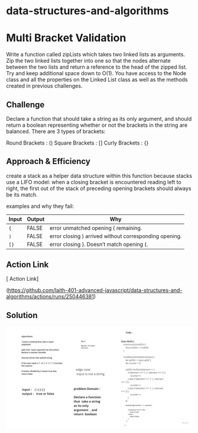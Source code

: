# data-structures-and-algorithms

# Multi Bracket Validation

Write a function called zipLists which takes two linked lists as arguments. Zip the two linked lists together into one so that the nodes alternate between the two lists and return a reference to the head of the zipped list. Try and keep additional space down to O(1). You have access to the Node class and all the properties on the Linked List class as well as the methods created in previous challenges.
## Challenge
<!-- Description of the challenge -->
Declare a function that should take a string as its only argument, and should return a boolean representing whether or not the brackets in the string are balanced. There are 3 types of brackets:

Round Brackets : ()
Square Brackets : []
Curly Brackets : {}

## Approach & Efficiency
<!-- What approach did you take? Why? What is the Big O space/time for this approach? -->
create a stack as a helper data structure within this function because stacks use a LIFO model: when a closing bracket is encountered reading left to right, the first out of the stack of preceding opening brackets should always be its match.

examples and why they fail:

| Input | 	Output |	Why |
|-------|----------|--------|
| `{` |	FALSE |	error unmatched opening { remaining. |
| `)` |	FALSE |	error closing ) arrived without corresponding opening. |
| `[}` | FALSE |	error closing }. Doesn’t match opening (. |

## Action Link 

[ Action Link]

(https://github.com/laith-401-advanced-javascript/data-structures-and-algorithms/actions/runs/250446381)

## Solution
<!-- Embedded whiteboard image -->

![IMAGE](../../asset/multiBracket.jpg)

